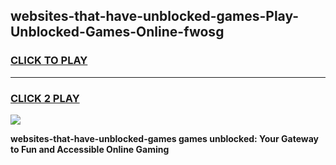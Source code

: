 
## websites-that-have-unblocked-games-Play-Unblocked-Games-Online-fwosg
<h3>
<a href="https://premium76.site?title=websites-that-have-unblocked-games&ref=24A">CLICK TO PLAY</a></h3>
<hr>

<h3>
<a href="https://premium76.site?title=websites-that-have-unblocked-games&ref=24A">CLICK 2 PLAY</a>
  
</h3>

<a href="https://premium76.site?title=websites-that-have-unblocked-games&ref=24A"><img src="https://clearcache.store/games.png"></a>


**websites-that-have-unblocked-games games unblocked: Your Gateway to Fun and Accessible Online Gaming**

